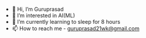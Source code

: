 - 👋 Hi, I’m Guruprasad 
- 👀 I’m interested in AI(ML)
- 🌱 I’m currently learning to sleep for 8 hours
- 📫 How to reach me - guruprasad21wk@gmail.com

<!---
likereal/likereal is a ✨ special ✨ repository because its `README.md` (this file) appears on your GitHub profile.
You can click the Preview link to take a look at your changes.
--->
